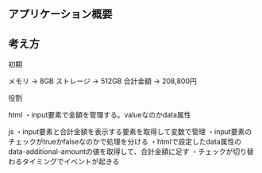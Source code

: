 ## アプリケーション概要

## 考え方

初期

メモリ
→ 8GB
ストレージ
→ 512GB
合計金額
→ 208,800円

役割

html
・input要素で金額を管理する。valueなのかdata属性

js
・input要素と合計金額を表示する要素を取得して変数で管理
・input要素のチェックがtrueかfalseなのかで処理を分ける
・htmlで設定したdata属性の data-additional-amountの値を取得して、合計金額に足す
・チェックが切り替わるタイミングでイベントが起きる